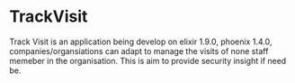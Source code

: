 # TrackVisit
Track Visit is an application being develop on elixir 1.9.0, phoenix 1.4.0, companies/organsiations can adapt to manage the visits of none staff memeber in the organisation. This is aim to provide security insight if need be.
